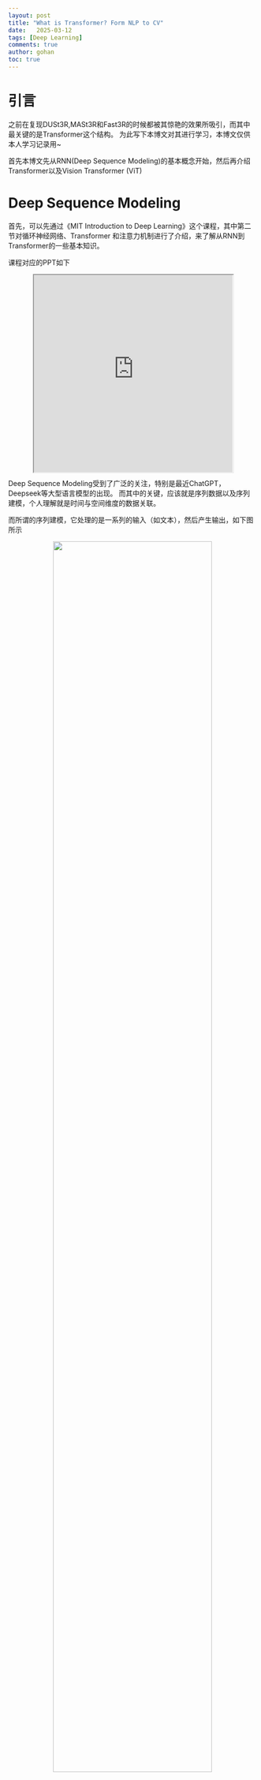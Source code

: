 ```yaml
---
layout: post
title: "What is Transformer? Form NLP to CV"
date:   2025-03-12
tags: [Deep Learning]
comments: true
author: gohan
toc: true
---
```



<!-- * 目录
{:toc} -->


<!-- !!!!!!!!!!!!!!!!!!!!!!!!!!!!!!!!!!!!!!!!!!!!!!!!!!!!!!!!!!!!!!!!!!!!!!!!!!!!!!!!!!!!!!!!!!!!!!!!!!!!!!!!!!!!!!!!!!!!!!!!!!! -->
# 引言
之前在复现DUSt3R,MASt3R和Fast3R的时候都被其惊艳的效果所吸引，而其中最关键的是Transformer这个结构。
为此写下本博文对其进行学习，本博文仅供本人学习记录用~

首先本博文先从RNN(Deep Sequence Modeling)的基本概念开始，然后再介绍Transformer以及Vision Transformer (ViT)


# Deep Sequence Modeling

首先，可以先通过《MIT Introduction to Deep Learning》这个课程，其中第二节对循环神经网络、Transformer 和注意力机制进行了介绍，来了解从RNN到Transformer的一些基本知识。

课程对应的PPT如下

<div align="center" style="
  position: relative; 
  width: 80%; 
  height: 400px;
  margin: 0 auto;
  border-radius: 15px;
  background: url('https://gohanwithchann.github.io/File/Representative_works/loading-icon.gif') center/contain no-repeat;
  ">
  <iframe width="100%" height="100%"
    src="https://introtodeeplearning.com/slides/6S191_MIT_DeepLearning_L2.pdf#toolbar=0&navpanes=0&scrollbar=0" ></iframe>
</div>

Deep Sequence Modeling受到了广泛的关注，特别是最近ChatGPT，Deepseek等大型语言模型的出现。
而其中的关键，应该就是序列数据以及序列建模，个人理解就是时间与空间维度的数据关联。

而所谓的序列建模，它处理的是一系列的输入（如文本），然后产生输出，如下图所示
<div align="center">
  <img src="https://gohanwithchann.github.io/ubuntu_md_blog/images/微信截图_20250312174235.png" width="80%" />
<figcaption>  
</figcaption>
</div>

## RNN
而RNN(Recurrent Neural Networks)则是最先用于处理顺序数据的

<div align="center">
  <table style="border: none; background-color: transparent;">
    <tr align="center">
      <td style="width: 50%; border: none; padding: 0.01; background-color: transparent; vertical-align: middle;">
        <img src="https://gohanwithchann.github.io/ubuntu_md_blog/images/微信截图_20250312174547.png" width="100%" />
        静态单个操作的神经网络（多个时间序列，独立操作）
      </td>
      <td style="width: 50%; border: none; padding: 0.01; background-color: transparent; vertical-align: middle;">
        <img src="https://gohanwithchann.github.io/ubuntu_md_blog/images/微信截图_20250312174737.png" width="100%" />
        顺序序列的神经网络（h为hidden state，作为先前的记录）
      </td>
    </tr>
  </table>
  <figcaption>
  左图由于鼓励处理每个输入，并没有将时间上的关联考虑，而右图则是输入考虑了先前时间步长（time step）的内部状态与当前的计算关联起来
  </figcaption>
</div>


<div align="center">
  <table style="border: none; background-color: transparent;">
    <tr align="center">
      <td style="width: 50%; border: none; padding: 0.01; background-color: transparent; vertical-align: middle;">
        <img src="https://gohanwithchann.github.io/ubuntu_md_blog/images/微信截图_20250312180530.png" width="100%" />
      </td>
      <td style="width: 50%; border: none; padding: 0.01; background-color: transparent; vertical-align: middle;">
        <img src="https://gohanwithchann.github.io/ubuntu_md_blog/images/微信截图_20250312180924.png" width="100%" />
      </td>
    </tr>
  </table>
  <figcaption>
  RNN State Update and Output
  </figcaption>
</div>

RNN的计算图如下图所示，这些在每个单独的时间步都是采用相同的权重矩阵。然后在每个片段（即每个单独的时间步长）计算loss，然后将所有的时间下的损失求和获取总的loss

<div align="center">
  <img src="https://gohanwithchann.github.io/ubuntu_md_blog/images/微信截图_20250312181116.png" width="80%" />
<figcaption>  
</figcaption>
</div>

RNN预测`Next word`要做的第一步，则是把语言转换成某种表达输入网络中，而不是直接输入单词。
而要做到这点，首先需要有单词表，具有所有可能遇到的单词的库。

然后，将这个词汇表中的各个单词映射到一个数字（也就是单词对应的数字索引），那么就可以将语句转换为向量。
而下图的第三步embedding就是将数字索引映射到一个大小固定的向量（如下图，以二进制编码，就是2，对应的是cat）。
当然也可以通过learning的方法来学习把单词映射到低维度、长度固定的空间，这样相似的单词就会位于相似的区域~

<div align="center">
  <img src="https://gohanwithchann.github.io/ubuntu_md_blog/images/微信截图_20250312183428.png" width="80%" />
<figcaption>  
</figcaption>
</div>

而RNN的训练也是采用BP，只不过是叫`Backpropagation Through Time (BPTT)`

<div align="center">
  <table style="border: none; background-color: transparent;">
    <tr align="center">
      <td style="width: 50%; border: none; padding: 0.01; background-color: transparent; vertical-align: middle;">
        <img src="https://gohanwithchann.github.io/ubuntu_md_blog/images/微信截图_20250313113439.png" width="100%" />
      </td>
      <td style="width: 50%; border: none; padding: 0.01; background-color: transparent; vertical-align: middle;">
        <img src="https://gohanwithchann.github.io/ubuntu_md_blog/images/微信截图_20250313113455.png" width="100%" />
      </td>
    </tr>
  </table>
  <figcaption>
  BP vs BPTT
  </figcaption>
</div>

所谓的BP Through Time也就是不再通过单个前馈网络反向传播损失，而是跨越所有的time step来反向传播误差，这样可以把来自后面时间的误差反馈到前面的时间去。

而如果有很多大的值，会导致梯度爆炸，而如果有很多小的值又会导致梯度消失，这样就导致无法将时间较晚的梯度传递到最开始.这也就是RNN比较难训练的因素之一.

<div align="center">
  <img src="https://gohanwithchann.github.io/ubuntu_md_blog/images/微信截图_20250313114812.png" width="80%" />
  <table style="border: none; background-color: transparent;">
    <tr align="center">
      <td style="width: 50%; border: none; padding: 0.01; background-color: transparent; vertical-align: middle;">
        <img src="https://gohanwithchann.github.io/ubuntu_md_blog/images/微信截图_20250313114818.png" width="80%" />
      </td>
      <td style="width: 50%; border: none; padding: 0.01; background-color: transparent; vertical-align: middle;">
        <img src="https://gohanwithchann.github.io/ubuntu_md_blog/images/微信截图_20250313114825.png" width="80%" />
      </td>
    </tr>
  </table>
   <img src="https://gohanwithchann.github.io/ubuntu_md_blog/images/微信截图_20250313115109.png" width="80%" />
  <figcaption>
  </figcaption>
</div>

那么因此，GRU也就是出来了，通过一个gate来控制传递隐藏状态更新的信息量，此外LSTM也被提出来了。
它们的结构内部有极其巧妙的长期状态输入和输出，能够让模型从文本中提取丰富的上下文语义。

<div align="center">
  <img src="https://gohanwithchann.github.io/ubuntu_md_blog/images/微信截图_20250313115615.png" width="80%" />
<figcaption>  
</figcaption>
</div>

而RNN也有以下的局限：
1. Encoding bottleneck，RNN的状态是一个固定size的向量，因此只能将有限的信息封装到里面
2. Slow, no parallelization，由于RNN是逐个time step来处理信息的（有固定的顺序依赖性），因此没法并行运算，
3. Not long memory，而上面的第一点，有限的状态编码会限制循环架构的长期记忆容量

<div align="center">
  <img src="https://gohanwithchann.github.io/ubuntu_md_blog/images/微信截图_20250313120659.png" width="80%" />
<figcaption>  
</figcaption>
</div>

那么针对这些局限，研究人员就开始思考如何去处理全部的数据，而并不是组个time step来处理，也就是消除掉递归的需求，如下所示：

<div align="center">
  <img src="https://gohanwithchann.github.io/ubuntu_md_blog/images/微信截图_20250313120851.png" width="80%" />
<figcaption>  
</figcaption>
</div>
也就是把全部都整合到一起，这个也就是Transformer的motivation

<!-- !!!!!!!!!!!!!!!!!!!!!!!!!!!!!!!!!!!!!!!!!!!!!!!!!!!!!!!!!!!!!!!!!!!!!!!!!!!!!!!!!!!!!!!!!!!!!!!!!!!!!!!!!!!!!!!!!!!!!!!!!!! -->

# Transformer

Transformer最早是由2017年Google的[《Attention is All You Need》](https://proceedings.neurips.cc/paper/2017/file/3f5ee243547dee91fbd053c1c4a845aa-Paper.pdf)这篇论文提出的，当时主要是针对自然语言处理领域提出的。
之前的RNN模型记忆长度有限（后续虽然由LSTM），但无法并行化，只有计算完$t_i$时刻后的数据才能计算$t_{i+1}$时刻的数据，但Transformer都可以做到（理论上其记忆长度是无限长的，并且其可以并行优化）

Transformer的基本解析其实可以用下图来描述

<div align="center">
  <img src="https://gohanwithchann.github.io/ubuntu_md_blog/images/微信截图_20250312111034.png" width="80%" />
<figcaption>  
</figcaption>
</div>

下面对其关键部分进行解读

## Self-Attention
先假设输入的序列长度为2，两个输入节点$x_1$和$x_2$通过Input Embedding也就是图中的$f(x)$将输入映射到$a_1$和$a_2$
<div align="center">
  <img src="https://gohanwithchann.github.io/ubuntu_md_blog/images/微信截图_20250312115425.png" width="80%" />
<figcaption>  
</figcaption>
</div>

然后将$a_1$和$a_2$通过三个变换矩阵$W_Q,W_K,W_V$(可训练，共享权重的全连接层)得到对应的$q^i,k^i,v^i$。

为什么要QKV这三个信息呢？直观来讲，这三者分别代表：
* $q$代表query，可以理解为查询的需求。后续会去和每一个$k$进行匹配
* $k$代表key，可以理解为被查询时用于匹配的键值。后续会被每个$q$匹配
* $v$则是从$a$中提取的信息，可以理解为$q$查询，$k$应答，那么对应的匹配度是多少

后续$q$和$k$匹配的过程可以理解成计算两者的相关性，相关性越大对应$v$的权重也就越大。
然后把匹配大的通过softmax提取出来，这样我们就可以得到更重要的信息，那么这个信息也就是需要强调（attention）让网络重点学习的~

而之所以说transformer是可以并行运算的，其实就是因为它是可以写成矩阵形式的操作，如下面的样例

<div align="center">
  <img src="https://gohanwithchann.github.io/ubuntu_md_blog/images/微信截图_20250312115931.png" width="60%" />
  <img src="https://gohanwithchann.github.io/ubuntu_md_blog/images/微信截图_20250312115937.png" width="60%" />
<figcaption>  
</figcaption>
</div>

在分别获取了QKV后，通过下面公式以及softmax的处理得到($\widehat{a}_{1,1}$,$\widehat{a}_{1,2}$)和($\widehat{a}_{2,1}$,$\widehat{a}_{2,2}$)
<div align="center">
  <img src="https://gohanwithchann.github.io/ubuntu_md_blog/images/微信截图_20250312112645.png" width="60%" />
  <img src="https://gohanwithchann.github.io/ubuntu_md_blog/images/微信截图_20250312120342.png" width="80%" />
<figcaption>  
</figcaption>
</div>

此处的$\widehat{a}$相当于计算得到针对每个$v$的权重，接着进行加权得到最终结果$b_1$和$b_2$
<div align="center">
  <img src="https://gohanwithchann.github.io/ubuntu_md_blog/images/微信截图_20250312120535.png" width="80%" />
<figcaption>  
</figcaption>
</div>



所谓的`Self-Attention`就是论文中的一个公式,也就是通过输入序列$a_1$和$a_2$，得到对应的映射$b_1$和$b_2$

<div align="center">
  <img src="https://gohanwithchann.github.io/ubuntu_md_blog/images/微信截图_20250312112645.png" width="60%" />
  <img src="https://gohanwithchann.github.io/ubuntu_md_blog/images/微信截图_20250312112954.png" width="40%" />
<figcaption>  
</figcaption>
</div>

上面采用的是两个序列为解析样例，下面用一个实际的输入一个句子来解析上面公司的过程。

对于输入的句子$x$,首先先embedding提取向量，然后添加位置编码（位置编码下面介绍）
<div align="center">
  <img src="https://gohanwithchann.github.io/ubuntu_md_blog/images/微信截图_20250313122729.png" width="60%" />
<figcaption>  
</figcaption>
</div>

然后分别提取QKV（query, key, value），也就是用于搜索看哪个才是重要的信息

<div align="center">
  <img src="https://gohanwithchann.github.io/ubuntu_md_blog/images/微信截图_20250313122902.png" width="60%" />
<figcaption>  
</figcaption>
</div>

然后通过公式来计算每对特征对应的query与key，获得它们的相似性

<div align="center">
  <img src="https://gohanwithchann.github.io/ubuntu_md_blog/images/微信截图_20250313122949.png" width="60%" />
<figcaption>  
</figcaption>
</div>

然后用softmax来计算attention的权重，就是哪个地方是需要被attention的（获取各个组成部分之间的相互关联的相对权重）

<div align="center">
  <img src="https://gohanwithchann.github.io/ubuntu_md_blog/images/微信截图_20250313123046.png" width="60%" />
<figcaption>  
</figcaption>
</div>

接下来就是self-attention来提取特征，可以理解为与自身的value相乘，来进一步提取attention的特征

<div align="center">
  <img src="https://gohanwithchann.github.io/ubuntu_md_blog/images/微信截图_20250313123125.png" width="60%" />
<figcaption>  
</figcaption>
</div>

整体对于self-attention的公式理解也就是下图

<div align="center">
  <img src="https://gohanwithchann.github.io/ubuntu_md_blog/images/微信截图_20250313123237.png" width="60%" />
<figcaption>  
</figcaption>
</div>


## Multi-Head Attention
`Multi-head attention allows the model to jointly attend to information from different representation subspaces at different positions`
而之所以要加head，可以直观理解为进一步提升网络的容量，就是不仅仅attention一个区域，而是多个区域，直观理解如下图所示

<div align="center">
  <img src="https://gohanwithchann.github.io/ubuntu_md_blog/images/微信截图_20250313124131.png" width="60%" />
<figcaption>  
</figcaption>
</div>


所谓的Multi-Head其实也就是上面的self attention中$W_Q,W_K,W_V$得到对应的$q^i,k^i,v^i$分别拆分多个head（均分操作，将$q^i,k^i,v^i$均分为$h$份），然后分别对应部分汇聚到一个head中。如下图所示。$q^1$拆分为$q^{1,1}$和$q^{1,2}$，然后$q^{1,1}$就是属于head1，而$q^{1,2}$则是属于head2

<div align="center">
  <img src="https://gohanwithchann.github.io/ubuntu_md_blog/images/微信截图_20250312113450.png" width="80%" />
  <img src="https://gohanwithchann.github.io/ubuntu_md_blog/images/微信截图_20250312113552.png" width="80%" />
  <img src="https://gohanwithchann.github.io/ubuntu_md_blog/images/微信截图_20250312113732.png" width="80%" />
<figcaption>  
</figcaption>
</div>

这样就可以把数据可以分为head1和head2对应的数据，然后再对每个head执行上面self attention的一系列过程，就能得到对应的b(比如$head1$对应了$b_{1,1}$和$b_{2,2}$)

<div align="center">
   <img src="https://gohanwithchann.github.io/ubuntu_md_blog/images/微信截图_20250312112645.png" width="60%" />
   <img src="https://gohanwithchann.github.io/ubuntu_md_blog/images/微信截图_20250312121247.png" width="80%" />
<figcaption>  
</figcaption>
</div>

接下来，再对每个head得到的结果b进行拼接（concat）

<div align="center">
  <img src="https://gohanwithchann.github.io/ubuntu_md_blog/images/微信截图_20250312114123.png" width="80%" />
<figcaption>  
</figcaption>
</div>

接着将拼接后的结果通过一个可学习的参数$W^O$进行融合，得到最终的结果$b_1$和$b_2$

<div align="center">
  <img src="https://gohanwithchann.github.io/ubuntu_md_blog/images/微信截图_20250312114322.png" width="80%" />
<figcaption>  
</figcaption>
</div>

因此，所谓的Multi-Head就是对应论文下面的公式：

<div align="center">
  <img src="https://gohanwithchann.github.io/ubuntu_md_blog/images/微信截图_20250312114436.png" width="60%" />
  <img src="https://gohanwithchann.github.io/ubuntu_md_blog/images/微信截图_20250312114655.png" width="40%" />
<figcaption>  
</figcaption>
</div>

## Positional Encoding
对于上面的multi-head attention，如果$a_2$和$a_3$位置变了，那么实际上对于$b_1$是没有影响的，因此就引入位置编码

<div align="center">
  <img src="https://gohanwithchann.github.io/ubuntu_md_blog/images/微信截图_20250312114903.png" width="80%" />
<figcaption>  
</figcaption>
</div>

而所谓的位置编码其实就是对于每个$a_i$都加入一个可训练的位置编码（或者论文计算公式算出的位置编码）

<div align="center">
  <img src="https://gohanwithchann.github.io/ubuntu_md_blog/images/微信截图_20250312115009.png" width="60%" />
<figcaption>  
</figcaption>
</div>


<!-- !!!!!!!!!!!!!!!!!!!!!!!!!!!!!!!!!!!!!!!!!!!!!!!!!!!!!!!!!!!!!!!!!!!!!!!!!!!!!!!!!!!!!!!!!!!!!!!!!!!!!!!!!!!!!!!!!!!!!!!!!!! -->

# Vision Transformer (ViT)
来自于2020的ICLR[《An image is worth 16x16 words: Transformers for image recognition at scale》](https://arxiv.org/pdf/2010.11929/1000)

ViT模型的模型架构如下图所示.对于输入的图片，首先将其分成每个小的patches.
然后将每个patches输入embedding层，然后得到每个patches对应的token，然后再这一系列的token前面加入新的token（用于分类的class token）。
至此应该就是相当于NLP中Transformer的$a_i$，然后再加入位置信息（Position embedding）

<div align="center">
  <img src="https://gohanwithchann.github.io/ubuntu_md_blog/images/微信截图_20250312131237.png" width="80%" />
  <img src="https://gohanwithchann.github.io/ubuntu_md_blog/images/b3b87535b91b51d80adc759455531f14.gif" width="80%" />
<figcaption>  
</figcaption>
</div>

然后根据Transformer中输入多少个patches就能得到多少个输出，输出再通过MLP来实现分类的层结构。

## Embedding Layer
对于标准的Transformer模块，要求输入的是token（向量）序列（一个二维的矩阵，[num_token, token_dim]）。
但是对于图像数据而言，其数据格式为[H, W, C]是三维矩阵明显不是Transformer想要的。所以需要先通过一个Embedding层来对数据做个变换。如下图所示

<div align="center">
  <img src="https://gohanwithchann.github.io/ubuntu_md_blog/images/微信截图_20250312133423.png" width="80%" />
<figcaption>  
</figcaption>
</div>

其中token 0-9对应的都是向量序列（二维的矩阵）。以ViT-B/16为例，对于16*16大小的patch，每个token向量长度为16*16*3=768。

而在具体的在代码实现中，通过一个卷积层来实现。 
以ViT-B/16为例，直接使用一个卷积核大小为16x16，步距为16，卷积核个数（channel数）为768的卷积来实现。
通过卷积原图[224, 224, 3] -> [14, 14, 768]，然后把H以及W两个维度展平即可[14, 14, 768] -> [196, 768]（14*14=196），此时正好变成了一个二维矩阵，正是Transformer想要的（num_token=196，token_dim=768，一共196个token，每个token的维度为768）。

在输入Transformer Encoder之前注意需要加上`class token`以及`Position Embedding`。 
* 在上面的tokens[num_token, token_dim]中插入一个专门用于分类的`class token`，这个`class token`是一个可训练的参数，数据格式和其他token一样都是一个向量，
以ViT-B/16为例，就是一个长度为768的向量，与之前从图片中生成的tokens拼接在一起，`Cat([1, 768], [196, 768]) -> [197, 768]`
* 至于`Position Embedding`也就是前面Transformer中提到的Positional Encoding，采用的是一个可训练的参数，由于是直接叠加在tokens上的（执行加的操作），所以shape要一样。以ViT-B/16为例，拼接`class token`后shape是[197, 768]，那么对应的Position Embedding的shape也是[197, 768]。

关于位置编码，论文也通过实验验证了，如果实用了能带来3%的提升，而具体实用什么形式的编码，差异并不大~
而之所以要用位置编码，直观理解就是ViT对于输入的image patch/token是没有管输入的顺序的，因此位置编码就成了持续跟踪patch token相对于原图的位置的一个关键因素

下图红色标出的是对于每个patch的最终学习到的位置编码与其他patch的位置编码进行求余弦相似度，可以看到最亮（值为1）是自身所在的位置。而其与对应的一列和一行的相似度都比较高.

<div align="center">
  <img src="https://gohanwithchann.github.io/ubuntu_md_blog/images/微信截图_20250312141011.png" width="100%" />
<figcaption>  
</figcaption>
</div>

## Transformer Encoder

Transformer Encoder其实就是重复堆叠Encoder Block L次

<div align="center">
  <img src="https://gohanwithchann.github.io/ubuntu_md_blog/images/微信截图_20250312141410.png" width="80%" />
<figcaption>  
</figcaption>
</div>

对于上图重新绘制的Encoder Block，主要由以下几部分组成：
* Layer Normalization，该方法主要是针对NLP领域提出的，这里是对每个token进行Norm处理
* Multi-Head Attention也就是上面提到的Transformer的结构
* Dropout/DropPath，在原论文的代码中是直接使用的Dropout层（论文没画，源码有），也就是正则化（通过一定的概率随机将隐藏神经元的某些激活值设置为零，以实现简化网络，避免过拟合）
* MLP Block，就是全连接+GELU激活函数+Dropout组成的，其中，第一个全连接层会把输入节点个数翻4倍[197, 768] -> [197, 3072]，第二个全连接层会还原回原节点个数[197, 3072] -> [197, 768]


## MLP Head

通过Transformer Encoder后输出的shape和输入的shape是保持不变的，以ViT-B/16为例，输入的token是[197, 768]输出的还是[197, 768]。
由于只是需要分类的信息，所以只需要提取出`class token`生成的对应结果就行，即[197, 768]中抽取出`class token`对应的[1, 768]。
然后通过MLP Head得到最终的分类结果~

<div align="center">
  <img src="https://gohanwithchann.github.io/ubuntu_md_blog/images/微信截图_20250312142341.png" width="80%" />
<figcaption>  
</figcaption>
</div>

MLP Head原论文中说：在训练ImageNet21K时是由Linear(全连接层)+tanh激活函数+Linear组成。但是迁移到ImageNet1K上或者自己的数据上时，只用一个Linear即可。
故此，MLP head就理解为一共全连接层即可~

最终的ViT-B/16整个pipeline如下图所示：
<div align="center">
  <img src="https://gohanwithchann.github.io/ubuntu_md_blog/images/微信截图_20250312142631.png" width="100%" />
<figcaption>  
</figcaption>
</div>



# 参考资料
* [Course lectures for MIT Introduction to Deep Learning](https://www.youtube.com/playlist?list=PLtBw6njQRU-rwp5__7C0oIVt26ZgjG9NI)
* [Website of MIT Introduction to Deep Learning](https://introtodeeplearning.com/)
* [Code for MIT Introduction to Deep Learning](https://github.com/MITDeepLearning/introtodeeplearning)
* [B站的MIT深度学习: 循环神经网络、Transformer 和注意力机制](https://www.bilibili.com/list/watchlater?oid=114141507425125&bvid=BV1zkREYbE4E&spm_id_from=333.1387.top_right_bar_window_view_later.content.click)
* [Attention is All You Need精读](https://blog.csdn.net/weixin_73654895/article/details/142419678?spm=1001.2014.3001.5501)
* [Transformers: from NLP to CV](https://ibrahimsobh.github.io/Transformers/)
* [详解Transformer中Self-Attention以及Multi-Head Attention](https://blog.csdn.net/qq_37541097/article/details/117691873)
* [Vision Transformer详解](https://blog.csdn.net/qq_37541097/article/details/118242600)
* [CV攻城狮入门VIT(vision transformer)之旅——VIT原理详解篇](https://blog.csdn.net/qq_47233366/article/details/128122756)


